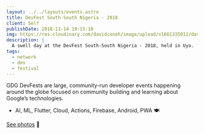 ```yaml
---
layout: ../../layouts/events.astro
title: DevFest South-South Nigeria - 2018
client: Self
publishDate: 2018-11-14 19:15:10
img: https://res.cloudinary.com/davidconoh/image/upload/v1661335011/davidconoh_blog_renders/devfest_uyo_2018.jpg
description: |
  A swell day at the DevFest South-South Nigeria - 2018, held in Uyo.
tags:
  - network
  - dev
  - festival
---
```


GDG DevFests are large, community-run developer events happening around the globe focused on community building and learning about Google’s technologies.

 - AI, ML, Flutter, Cloud, Actions, Firebase, Android, PWA 🍽️

 [See photos](https://twitter.com/nextdeegit/status/1063442705504747520?s=20&t=s6SYD9PUNDIOSACAqao5bw) 📸